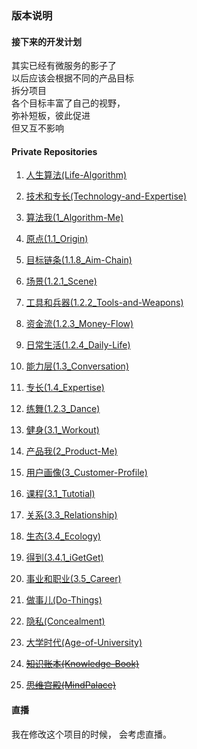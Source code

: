 ### 版本说明
#### 接下来的开发计划
其实已经有微服务的影子了  
以后应该会根据不同的产品目标  
拆分项目  
各个目标丰富了自己的视野，  
弥补短板，彼此促进  
但又互不影响  

#### Private Repositories
1. [人生算法(Life-Algorithm)](https://github.com/xieqiupeng/Life-Algorithm)
1. [技术和专长(Technology-and-Expertise)](https://github.com/xieqiupeng/Technology-and-Expertise)

1. [算法我(1_Algorithm-Me)](https://github.com/xieqiupeng/1_Algorithm-Me)
1. [原点(1.1_Origin)](https://github.com/xieqiupeng/1.1_Origin)
1. [目标链条(1.1.8_Aim-Chain)](https://github.com/xieqiupeng/1.1.8_Aim-Chain)

1. [场景(1.2.1_Scene)](https://github.com/xieqiupeng/1.2.1_Scene)
1. [工具和兵器(1.2.2_Tools-and-Weapons)](https://github.com/xieqiupeng/1.2.2_Tools-and-Weapons)
1. [资金流(1.2.3_Money-Flow)](https://github.com/xieqiupeng/1.2.3_Money-Flow)
1. [日常生活(1.2.4_Daily-Life)](https://github.com/xieqiupeng/1.2.4_Daily-Life)

1. [能力层(1.3_Conversation)](https://github.com/xieqiupeng/Workout)

1. [专长(1.4_Expertise)](https://github.com/xieqiupeng/1.2.4_Expertise)
1. [练舞(1.2.3_Dance)](https://github.com/xieqiupeng/1_Algorithm-Me)
1. [健身(3.1_Workout)](https://github.com/xieqiupeng/Workout)

1. [产品我(2_Product-Me)](https://github.com/xieqiupeng/2_Product-Me)

1. [用户画像(3_Customer-Profile)](https://github.com/xieqiupeng/3_Customer-Profile)
1. [课程(3.1_Tutotial)](https://github.com/xieqiupeng/3.1_Tutotial)
1. [关系(3.3_Relationship)](https://github.com/xieqiupeng/3.3_Relationship)
1. [生态(3.4_Ecology)](https://github.com/xieqiupeng/3.4_Ecology)
1. [得到(3.4.1_iGetGet)](https://github.com/xieqiupeng/iGetGet)
1. [事业和职业(3.5_Career)](https://github.com/xieqiupeng/3.5_Career)

1. [做事儿(Do-Things)](https://github.com/xieqiupeng/Do-Things)
1. [隐私(Concealment)](https://github.com/xieqiupeng/Concealment)
1. [大学时代(Age-of-University)](https://github.com/xieqiupeng/Age-of-University)
1. [~~知识账本(Knowledge-Book)~~](https://github.com/xieqiupeng/Knowledge-Book)
1. [~~思维宫殿(MindPalace)~~](https://github.com/xieqiupeng)

#### 直播
我在修改这个项目的时候，
会考虑直播。
